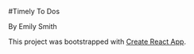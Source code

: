 #Timely To Dos

By Emily Smith



This project was bootstrapped with [Create React App](https://github.com/facebookincubator/create-react-app).

